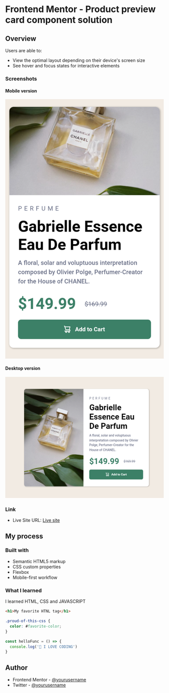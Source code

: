# Frontend Mentor - Product preview card component solution

## Overview

Users are able to:

- View the optimal layout depending on their device's screen size
- See hover and focus states for interactive elements

### Screenshots

#### Mobile version 
![](Screenshot_mobile.png)


#### Desktop version 
![](Screenshot_desktop.png)

### Link


- Live Site URL: [Live site](https://haryordev00123.github.io/product-preview-card-component-main/)

## My process

### Built with

- Semantic HTML5 markup
- CSS custom properties
- Flexbox
- Mobile-first workflow

### What I learned

I learned HTML, CSS and JAVASCRIPT
```html
<h1>My favorite HTNL tag</h1>
```
```css
.proud-of-this-css {
  color: #favorite-color;
}
```
```js
const helloFunc = () => {
  console.log('🎉 I LOVE CODING')
}
```

## Author

- Frontend Mentor - [@yourusername](https://www.frontendmentor.io/profile/yourusername)
- Twitter - [@yourusername](https://www.twitter.com/yourusername)
